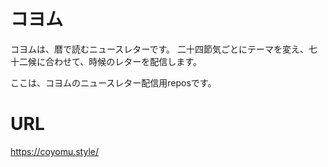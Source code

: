 # コヨム
コヨムは、暦で読むニュースレターです。
二十四節気ごとにテーマを変え、七十二候に合わせて、時候のレターを配信します。

ここは、コヨムのニュースレター配信用reposです。

# URL
https://coyomu.style/

